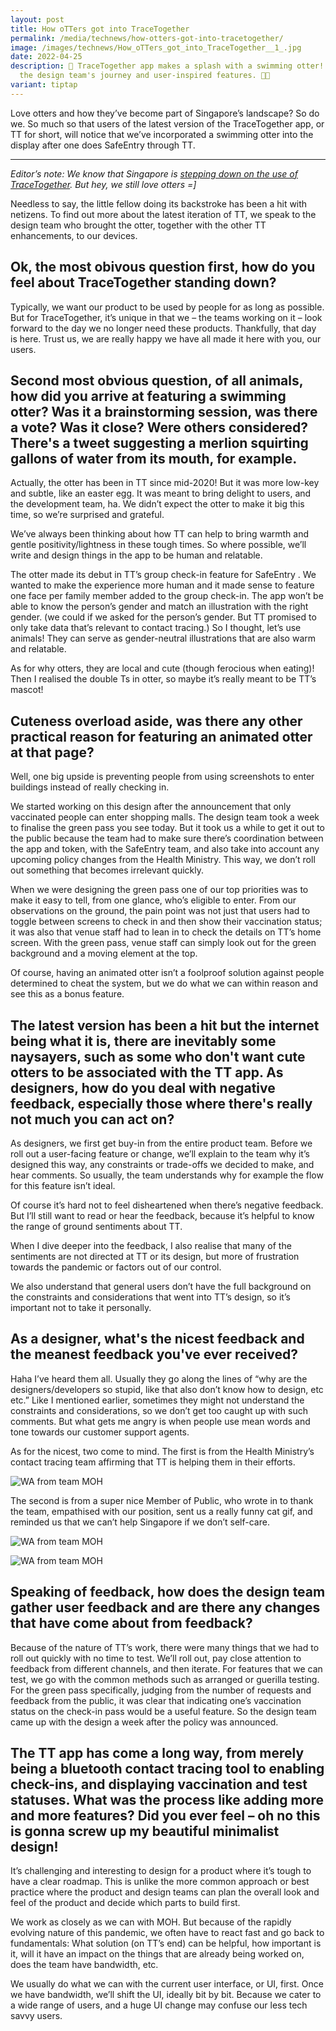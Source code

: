 ```yaml
---
layout: post
title: How oTTers got into TraceTogether
permalink: /media/technews/how-otters-got-into-tracetogether/
image: /images/technews/How_oTTers_got_into_TraceTogether__1_.jpg
date: 2022-04-25
description: 🦦 TraceTogether app makes a splash with a swimming otter! Uncover
  the design team's journey and user-inspired features. 🌊📱
variant: tiptap
---
```

Love otters and how they’ve become part of Singapore’s landscape? So do we. So much so that users of the latest version of the TraceTogether app, or TT for short, will notice that we’ve incorporated a swimming otter into the display after one does SafeEntry through TT. 

---


*Editor’s note: We know that Singapore is [stepping down on the use of TraceTogether](https://www.channelnewsasia.com/singapore/covid19-tracetogether-safeentry-step-down-2641231). But hey, we still love otters =]*

Needless to say, the little fellow doing its backstroke has been a hit with netizens. To find out more about the latest iteration of TT, we speak to the design team who brought the otter, together with the other TT enhancements, to our devices.


## Ok, the most obivous question first, how do you feel about TraceTogether standing down?
Typically, we want our product to be used by people for as long as possible. But for TraceTogether, it’s unique in that we – the teams working on it – look forward to the day we no longer need these products. Thankfully, that day is here. Trust us, we are really happy we have all made it here with you, our users. 

## Second most obvious question, of all animals, how did you arrive at featuring a swimming otter? Was it a brainstorming session, was there a vote? Was it close? Were others considered? There's a tweet suggesting a merlion squirting gallons of water from its mouth, for example.

Actually, the otter has been in TT since mid-2020! But it was more low-key and subtle, like an easter egg. It was meant to bring delight to users, and the development team, ha. We didn’t expect the otter to make it big this time, so we’re surprised and grateful.

We’ve always been thinking about how TT can help to bring warmth and gentle positivity/lightness in these tough times. So where possible, we’ll write and design things in the app to be human and relatable.

The otter made its debut in TT’s group check-in feature for SafeEntry . We wanted to make the experience more human and it made sense to feature one face per family member added to the group check-in. The app won’t be able to know the person’s gender and match an illustration with the right gender. (we could if we asked for the person’s gender. But TT promised to only take data that’s relevant to contact tracing.) So I thought, let’s use animals! They can serve as gender-neutral illustrations that are also warm and relatable.

As for why otters, they are local and cute (though ferocious when eating)! Then I realised the double Ts in otter, so maybe it’s really meant to be TT’s mascot!

## Cuteness overload aside, was there any other practical reason for featuring an animated otter at that page? 

Well, one big upside is preventing people from using screenshots to enter buildings instead of really checking in. 

We started working on this design after the announcement that only vaccinated people can enter shopping malls. The design team took a week to finalise the green pass you see today. But it took us a while to get it out to the public because the team had to make sure there’s coordination between the app and token, with the SafeEntry team, and also take into account any upcoming policy changes from the Health Ministry. This way, we don’t roll out something that becomes irrelevant quickly.

When we were designing the green pass one of our top priorities was to make it easy to tell, from one glance, who’s eligible to enter. From our observations on the ground, the pain point was not just that users had to toggle between screens to check in and then show their vaccination status; it was also that venue staff had to lean in to check the details on TT’s home screen. With the green pass, venue staff can simply look out for the green background and a moving element at the top. 

Of course, having an animated otter isn’t a foolproof solution against people determined to cheat the system, but we do what we can within reason and see this as a bonus feature. 

## The latest version has been a hit but the internet being what it is, there are inevitably some naysayers, such as some who don't want cute otters to be associated with the TT app. As designers, how do you deal with negative feedback, especially those where there's really not much you can act on?

As designers, we first get buy-in from the entire product team. Before we roll out a user-facing feature or change, we’ll explain to the team why it’s designed this way, any constraints or trade-offs we decided to make, and hear comments. So usually, the team understands why for example the flow for this feature isn’t ideal.

Of course it’s hard not to feel disheartened when there’s negative feedback. But I’ll still want to read or hear the feedback, because it’s helpful to know the range of ground sentiments about TT.

When I dive deeper into the feedback, I also realise that many of the sentiments are not directed at TT or its design, but more of frustration towards the pandemic or factors out of our control.

We also understand that general users don’t have the full background on the constraints and considerations that went into TT’s design, so it’s important not to take it personally.

## As a designer, what's the nicest feedback and the meanest feedback you've ever received?

Haha I’ve heard them all. Usually they go along the lines of “why are the designers/developers so stupid, like that also don’t know how to design, etc etc.” Like I mentioned earlier, sometimes they might not understand the constraints and considerations, so we don’t get too caught up with such comments. But what gets me angry is when people use mean words and tone towards our customer support agents.

As for the nicest, two come to mind. The first is from the Health Ministry’s contact tracing team affirming that TT is helping them in their efforts. 

![WA from team MOH](/images/technews/otterwa1.png)


The second is from a super nice Member of Public, who wrote in to thank the team, empathised with our position, sent us a really funny cat gif, and reminded us that we can’t help Singapore if we don’t self-care.

![WA from team MOH](/images/technews/otterwa2.png)

![WA from team MOH](/images/technews/otterwa3.png)


## Speaking of feedback, how does the design team gather user feedback and are there any changes that have come about from feedback? 

Because of the nature of TT’s work, there were many things that we had to roll out quickly with no time to test. We’ll roll out, pay close attention to feedback from different channels, and then iterate. For features that we can test, we go with the common methods such as arranged or guerilla testing. 
For the green pass specifically, judging from the number of requests and feedback from the public, it was clear that indicating one’s vaccination status on the check-in pass would be a useful feature. So the design team came up with the design a week after the policy was announced. 

## The TT app has come a long way, from merely being a bluetooth contact tracing tool to enabling check-ins, and displaying vaccination and test statuses. What was the process like adding more and more features? Did you ever feel – oh no this is gonna screw up my beautiful minimalist design!

It’s challenging and interesting to design for a product where it’s tough to have a clear roadmap. This is unlike the more common approach or best practice where the product and design teams can plan the overall look and feel of the product and decide which parts to build first. 

We work as closely as we can with MOH. But because of the rapidly evolving nature of this pandemic, we often have to react fast and go back to fundamentals: What solution (on TT’s end) can be helpful, how important is it, will it have an impact on the things that are already being worked on, does the team have bandwidth, etc.

We usually do what we can with the current user interface, or UI, first. Once we have bandwidth, we’ll shift the UI, ideally bit by bit. Because we cater to a wide range of users, and a huge UI change may confuse our less tech savvy users.